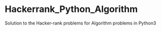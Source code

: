 # Hackerrank_Python_Algorithm
Solution to the Hacker-rank problems for Algorithm problems in Python3 
